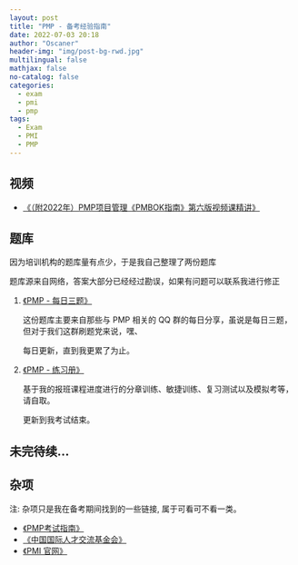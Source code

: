 ```yaml
---
layout: post
title: "PMP - 备考经验指南"
date: 2022-07-03 20:18
author: "Oscaner"
header-img: "img/post-bg-rwd.jpg"
multilingual: false
mathjax: false
no-catalog: false
categories:
  - exam
  - pmi
  - pmp
tags:
  - Exam
  - PMI
  - PMP
---
```


## 视频

- [《（附2022年）PMP项目管理《PMBOK指南》第六版视频课精讲》](https://www.bilibili.com/video/BV1i64y1a74v)

## 题库

因为培训机构的题库量有点少，于是我自己整理了两份题库

题库源来自网络，答案大部分已经经过勘误，如果有问题可以联系我进行修正

1. [《PMP - 每日三题》](https://www.markji.com/deck/61d314dae97ea7a62b20ff63?access_key=kzfe307r)

    这份题库主要来自那些与 PMP 相关的 QQ 群的每日分享，虽说是每日三题，但对于我们这群刷题党来说，嘿、

    每日更新，直到我更累了为止。

2. [《PMP - 练习册》](https://www.markji.com/deck/61ed3752025c1563d639314a?access_key=kzfcsrzf)

    基于我的报班课程进度进行的分章训练、敏捷训练、复习测试以及模拟考等，请自取。

    更新到我考试结束。

## 未完待续...

## 杂项

注: 杂项只是我在备考期间找到的一些链接, 属于可看可不看一类。

- [《PMP考试指南》](https://pmichina.org/exams/5887.jhtml)
- [《中国国际人才交流基金会》](http://exam.chinapmp.cn/)
- [《PMI 官网》](https://www.pmi.org/)
